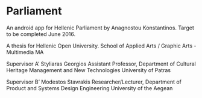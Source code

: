 # Parliament
An android app for Hellenic Parliament by Anagnostou Konstantinos.
Target to be completed June 2016.

A thesis for Hellenic Open University.
School of Applied Arts /
Graphic Arts - Multimedia MA

Supervisor Α’
Styliaras Georgios
Assistant Professor,
Department of Cultural Heritage Management and New Technologies
University of Patras

Supervisor Β’
Modestos Stavrakis
Researcher/Lecturer,
Department of Product and Systems Design Engineering
University of the Aegean

